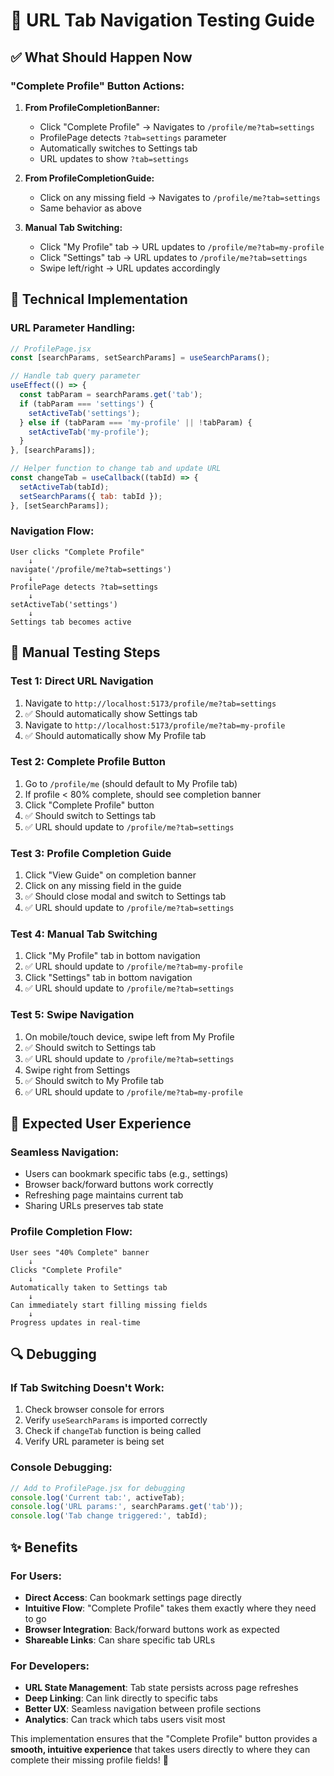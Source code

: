 # 🧪 URL Tab Navigation Testing Guide

## ✅ What Should Happen Now

### **"Complete Profile" Button Actions:**

1. **From ProfileCompletionBanner:**
   - Click "Complete Profile" → Navigates to `/profile/me?tab=settings`
   - ProfilePage detects `?tab=settings` parameter
   - Automatically switches to Settings tab
   - URL updates to show `?tab=settings`

2. **From ProfileCompletionGuide:**
   - Click on any missing field → Navigates to `/profile/me?tab=settings`
   - Same behavior as above

3. **Manual Tab Switching:**
   - Click "My Profile" tab → URL updates to `/profile/me?tab=my-profile`
   - Click "Settings" tab → URL updates to `/profile/me?tab=settings`
   - Swipe left/right → URL updates accordingly

## 🔧 Technical Implementation

### **URL Parameter Handling:**
```javascript
// ProfilePage.jsx
const [searchParams, setSearchParams] = useSearchParams();

// Handle tab query parameter
useEffect(() => {
  const tabParam = searchParams.get('tab');
  if (tabParam === 'settings') {
    setActiveTab('settings');
  } else if (tabParam === 'my-profile' || !tabParam) {
    setActiveTab('my-profile');
  }
}, [searchParams]);

// Helper function to change tab and update URL
const changeTab = useCallback((tabId) => {
  setActiveTab(tabId);
  setSearchParams({ tab: tabId });
}, [setSearchParams]);
```

### **Navigation Flow:**
```
User clicks "Complete Profile" 
    ↓
navigate('/profile/me?tab=settings')
    ↓
ProfilePage detects ?tab=settings
    ↓
setActiveTab('settings')
    ↓
Settings tab becomes active
```

## 🧪 Manual Testing Steps

### **Test 1: Direct URL Navigation**
1. Navigate to `http://localhost:5173/profile/me?tab=settings`
2. ✅ Should automatically show Settings tab
3. Navigate to `http://localhost:5173/profile/me?tab=my-profile`
4. ✅ Should automatically show My Profile tab

### **Test 2: Complete Profile Button**
1. Go to `/profile/me` (should default to My Profile tab)
2. If profile < 80% complete, should see completion banner
3. Click "Complete Profile" button
4. ✅ Should switch to Settings tab
5. ✅ URL should update to `/profile/me?tab=settings`

### **Test 3: Profile Completion Guide**
1. Click "View Guide" on completion banner
2. Click on any missing field in the guide
3. ✅ Should close modal and switch to Settings tab
4. ✅ URL should update to `/profile/me?tab=settings`

### **Test 4: Manual Tab Switching**
1. Click "My Profile" tab in bottom navigation
2. ✅ URL should update to `/profile/me?tab=my-profile`
3. Click "Settings" tab in bottom navigation
4. ✅ URL should update to `/profile/me?tab=settings`

### **Test 5: Swipe Navigation**
1. On mobile/touch device, swipe left from My Profile
2. ✅ Should switch to Settings tab
3. ✅ URL should update to `/profile/me?tab=settings`
4. Swipe right from Settings
5. ✅ Should switch to My Profile tab
6. ✅ URL should update to `/profile/me?tab=my-profile`

## 🎯 Expected User Experience

### **Seamless Navigation:**
- Users can bookmark specific tabs (e.g., settings)
- Browser back/forward buttons work correctly
- Refreshing page maintains current tab
- Sharing URLs preserves tab state

### **Profile Completion Flow:**
```
User sees "40% Complete" banner
    ↓
Clicks "Complete Profile"
    ↓
Automatically taken to Settings tab
    ↓
Can immediately start filling missing fields
    ↓
Progress updates in real-time
```

## 🔍 Debugging

### **If Tab Switching Doesn't Work:**
1. Check browser console for errors
2. Verify `useSearchParams` is imported correctly
3. Check if `changeTab` function is being called
4. Verify URL parameter is being set

### **Console Debugging:**
```javascript
// Add to ProfilePage.jsx for debugging
console.log('Current tab:', activeTab);
console.log('URL params:', searchParams.get('tab'));
console.log('Tab change triggered:', tabId);
```

## ✨ Benefits

### **For Users:**
- **Direct Access**: Can bookmark settings page directly
- **Intuitive Flow**: "Complete Profile" takes them exactly where they need to go
- **Browser Integration**: Back/forward buttons work as expected
- **Shareable Links**: Can share specific tab URLs

### **For Developers:**
- **URL State Management**: Tab state persists across page refreshes
- **Deep Linking**: Can link directly to specific tabs
- **Better UX**: Seamless navigation between profile sections
- **Analytics**: Can track which tabs users visit most

This implementation ensures that the "Complete Profile" button provides a **smooth, intuitive experience** that takes users directly to where they can complete their missing profile fields! 🎯
